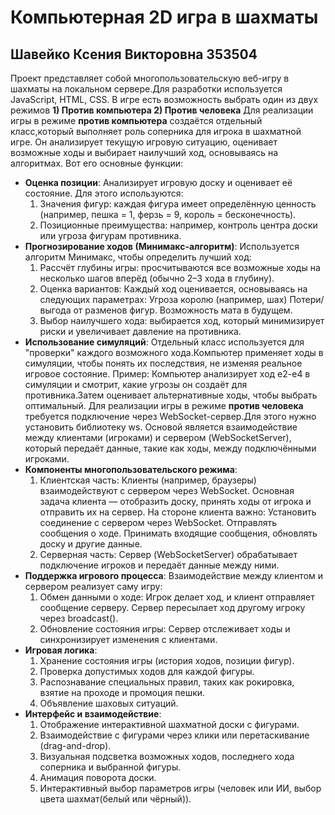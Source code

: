 # Компьютерная 2D игра в шахматы
## Шавейко Ксения Викторовна 353504
Проект представляет собой многопользовательскую веб-игру в шахматы на локальном сервере.Для разработки используется JavaScript, HTML, CSS.
В игре есть возможность выбрать один из двух режимов **1) Против компьютера 2) Против человека**
Для реализации игры в режиме **против компьютера** создаётся отдельный класс,который выполняет роль соперника для игрока в шахматной игре. Он анализирует текущую игровую ситуацию, оценивает возможные ходы и выбирает наилучший ход, основываясь на алгоритмах. Вот его основные функции:
- **Оценка позиции**:
  Анализирует игровую доску и оценивает её состояние. Для этого используются:
  1) Значения фигур: каждая фигура имеет определённую ценность (например, пешка = 1, ферзь = 9, король = бесконечность).
  2) Позиционные преимущества: например, контроль центра доски или угроза фигурам противника.
- **Прогнозирование ходов (Минимакс-алгоритм)**:
  Используется алгоритм Минимакс, чтобы определить лучший ход:
  1) Рассчёт глубины игры: просчитываются все возможные ходы на несколько шагов вперёд (обычно 2–3 хода в глубину).
  2) Оценка вариантов: Каждый ход оценивается, основываясь на следующих параметрах:
     Угроза королю (например, шах)
     Потери/выгода от разменов фигур.
     Возможность мата в будущем.
  3) Выбор наилучшего хода: выбирается ход, который минимизирует риски и увеличивает давление на противника.
- **Использование симуляций**:
  Отдельный класс используется для "проверки" каждого возможного хода.Компьютер применяет ходы в симуляции, чтобы понять их последствия, не изменяя реальное игровое состояние.
  Пример:
  Компьютер анализирует ход e2-e4 в симуляции и смотрит, какие угрозы он создаёт для противника.Затем оценивает альтернативные ходы, чтобы выбрать оптимальный.
Для реализации игры в режиме **против человека** требуется подключение через WebSocket-сервер.Для этого нужно установить библиотеку ws.
Основой является взаимодействие между клиентами (игроками) и сервером (WebSocketServer), который передаёт данные, такие как ходы, между подключёнными игроками.
- **Компоненты многопользовательского режима**:
  1) Клиентская часть:
     Клиенты (например, браузеры) взаимодействуют с сервером через WebSocket.
     Основная задача клиента — отобразить доску, принять ходы от игрока и отправить их на сервер.
     На стороне клиента важно:
     Установить соединение с сервером через WebSocket.
     Отправлять сообщения о ходе.
     Принимать входящие сообщения, обновлять доску и другие данные.
  3) Серверная часть:
     Сервер (WebSocketServer) обрабатывает подключение игроков и передаёт данные между ними.
- **Поддержка игрового процесса**:
  Взаимодействие между клиентом и сервером реализует саму игру:
  1) Обмен данными о ходе:
     Игрок делает ход, и клиент отправляет сообщение серверу.
     Сервер пересылает ход другому игроку через broadcast().
  2) Обновление состояния игры:
     Сервер отслеживает ходы и синхронизирует изменения с клиентами.
- **Игровая логика**:
  1) Хранение состояния игры (история ходов, позиции фигур).
  2) Проверка допустимых ходов для каждой фигуры.
  3) Распознавание специальных правил, таких как рокировка, взятие на проходе и промоция пешки.
  4) Объявление шаховых ситуаций.
- **Интерфейс и взаимодействие**:
  1) Отображение интерактивной шахматной доски с фигурами.
  2) Взаимодействие с фигурами через клики или перетаскивание (drag-and-drop).
  3) Визуальная подсветка возможных ходов, последнего хода соперника и выбранной фигуры.
  4) Анимация поворота доски.
  5) Интерактивный выбор параметров игры (человек или ИИ, выбор цвета шахмат(белый или чёрный)).

